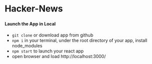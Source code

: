 # Hacker-News
###

#### Launch the App in Local

* `git clone` or download app from github
* `npm i` in your terminal, under the root directory of your app, install node_modules
* `npm start` to launch your react app
* open browser and load http://localhost:3000/
